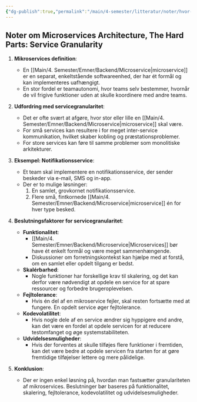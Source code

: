 ```yaml
---
{"dg-publish":true,"permalink":"/main/4-semester/litteratur/noter/hvor-skal-en-service-vaere/","title":"Hvor skal en service være?","created":"2024-09-06T08:19:23.237+02:00"}
---
```



## Noter om Microservices Architecture, The Hard Parts: Service Granularity

1. **Mikroservices definition**:
   - En [[Main/4. Semester/Emner/Backend/Microservice\|microservice]] er en separat, enkeltstående
   softwareenhed, der har ét formål og kan implementeres uafhængigt.
   - En stor fordel er teamautonomi, hvor teams selv bestemmer, hvornår de vil
   frigive funktioner uden at skulle koordinere med andre teams.

2. **Udfordring med servicegranularitet**:
   - Det er ofte svært at afgøre, hvor stor eller lille en
   [[Main/4. Semester/Emner/Backend/Microservice\|microservice]] skal være.
   - For små services kan resultere i for meget inter-service kommunikation,
   hvilket skaber kobling og præstationsproblemer.
   - For store services kan føre til samme problemer som
   monolitiske arkitekturer.

3. **Eksempel: Notifikationsservice**:
   - Et team skal implementere en notifikationsservice, der sender beskeder via
   e-mail, SMS og in-app.
   - Der er to mulige løsninger:
     1. En samlet, grovkornet notifikationsservice.
     2. Flere små, fintkornede [[Main/4. Semester/Emner/Backend/Microservice\|microservice]]  én for hver type besked.

4. **Beslutningsfaktorer for servicegranularitet**:
   - **Funktionalitet**:
     - [[Main/4. Semester/Emner/Backend/Microservice\|Microservices]] bør have ét enkelt formål og være meget sammenhængende.
     - Diskussioner om forretningskontekst kan hjælpe med at forstå, om en
     samlet eller opdelt tilgang er bedst.
   - **Skalérbarhed**:
     - Nogle funktioner har forskellige krav til skalering, og det kan
     derfor være nødvendigt at opdele en service for at spare ressourcer
     og forbedre brugeroplevelsen.
   - **Fejltolerance**:
     - Hvis én del af en mikroservice fejler, skal resten fortsætte med at
     fungere. En opdelt service øger fejltolerance.
   - **Kodevolatilitet**:
     - Hvis nogle dele af en service ændrer sig hyppigere end andre, kan det
     være en fordel at opdele servicen for at reducere testomfanget og
     øge systemstabiliteten.
   - **Udvidelsesmuligheder**:
     - Hvis der forventes at skulle tilføjes flere funktioner i fremtiden, kan
     det være bedre at opdele servicen fra starten for at gøre fremtidige
     tilføjelser lettere og mere pålidelige.

5. **Konklusion**:
   - Der er ingen enkel løsning på, hvordan man fastsætter granulariteten
   af mikroservices. Beslutninger bør baseres på funktionalitet, skalering,
   fejltolerance, kodevolatilitet og udvidelsesmuligheder.
